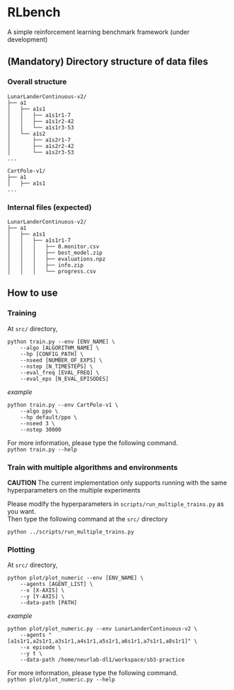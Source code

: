 # RLbench

A simple reinforcement learning benchmark framework (under development)

## (Mandatory) Directory structure of data files
### Overall structure 
```
LunarLanderContinuous-v2/
├── a1
│   ├── a1s1
│   │   ├── a1s1r1-7
│   │   ├── a1s1r2-42
│   │   └── a1s1r3-53
│   └── a1s2
│       ├── a1s2r1-7
│       ├── a1s2r2-42
│       └── a1s2r3-53
...

CartPole-v1/
├── a1
│   ├── a1s1
...
```

### Internal files (expected)
```
LunarLanderContinuous-v2/
├── a1
│   ├── a1s1
│   │   ├── a1s1r1-7
│   │   │   ├── 0.monitor.csv
│   │   │   ├── best_model.zip
│   │   │   ├── evaluations.npz
│   │   │   ├── info.zip
│   │   │   └── progress.csv
```

## How to use
### Training
At `src/` directory,

```
python train.py --env [ENV_NAME] \
    --algo [ALGORITHM_NAME] \ 
    --hp [CONFIG_PATH] \
    --nseed [NUMBER_OF_EXPS] \
    --nstep [N_TIMESTEPS] \
    --eval_freq [EVAL_FREQ] \
    --eval_eps [N_EVAL_EPISODES]
```

*example*

```
python train.py --env CartPole-v1 \
    --algo ppo \
    --hp default/ppo \
    --nseed 3 \
    --nstep 30000
```

For more information, please type the following command.  
`python train.py --help`

### Train with multiple algorithms and environments
**CAUTION** The current implementation only supports running with the same hyperparameters on the multiple experiments

Please modify the hyperparameters in `scripts/run_multiple_trains.py` as you want.  
Then type the following command at the `src/` directory

`python ../scripts/run_multiple_trains.py`

### Plotting
At `src/` directory,

```
python plot/plot_numeric --env [ENV_NAME] \
    --agents [AGENT_LIST] \ 
    --x [X-AXIS] \
    --y [Y-AXIS] \
    --data-path [PATH]
```

*example*

```
python plot/plot_numeric.py --env LunarLanderContinuous-v2 \
    --agents "[a1s1r1,a2s1r1,a3s1r1,a4s1r1,a5s1r1,a6s1r1,a7s1r1,a8s1r1]" \
    --x episode \
    --y t \
    --data-path /home/neurlab-dl1/workspace/sb3-practice
```

For more information, please type the following command.  
`python plot/plot_numeric.py --help`
